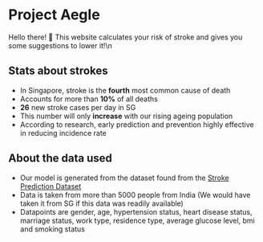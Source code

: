 # Project Aegle
Hello there! 👋 This website calculates your risk of stroke and gives you some suggestions to lower it!\n
## Stats about strokes
- In Singapore, stroke is the **fourth** most common cause of death
- Accounts for more than **10%** of all deaths
- **26** new stroke cases per day in SG
- This number will only **increase** with our rising ageing population
- According to research, early prediction and prevention highly effective in reducing incidence rate
## About the data used
- Our model is generated from the dataset found from the [Stroke Prediction Dataset](https://www.kaggle.com/datasets/fedesoriano/stroke-prediction-dataset)
- Data is taken from more than 5000 people from India (We would have taken it from SG if this data was readily available)
- Datapoints are gender, age, hypertension status, heart disease status, marriage status, work type, residence type, average glucose level, bmi and smoking status
